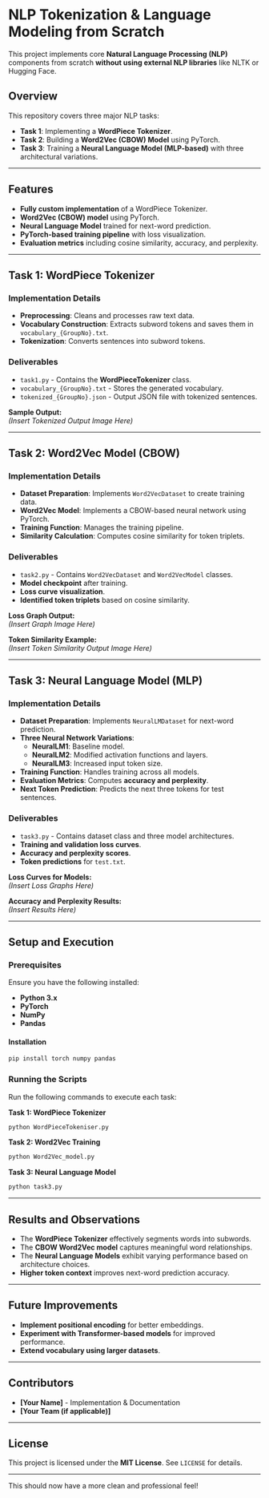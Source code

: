 # NLP Tokenization & Language Modeling from Scratch

This project implements core **Natural Language Processing (NLP)** components from scratch **without using external NLP libraries** like NLTK or Hugging Face.  

## Overview  

This repository covers three major NLP tasks:  

- **Task 1**: Implementing a **WordPiece Tokenizer**.  
- **Task 2**: Building a **Word2Vec (CBOW) Model** using PyTorch.  
- **Task 3**: Training a **Neural Language Model (MLP-based)** with three architectural variations.  

---

## Features  

- **Fully custom implementation** of a WordPiece Tokenizer.  
- **Word2Vec (CBOW) model** using PyTorch.  
- **Neural Language Model** trained for next-word prediction.  
- **PyTorch-based training pipeline** with loss visualization.  
- **Evaluation metrics** including cosine similarity, accuracy, and perplexity.  

---

## Task 1: WordPiece Tokenizer  

### Implementation Details  

- **Preprocessing**: Cleans and processes raw text data.  
- **Vocabulary Construction**: Extracts subword tokens and saves them in `vocabulary_{GroupNo}.txt`.  
- **Tokenization**: Converts sentences into subword tokens.  

### Deliverables  

- `task1.py` - Contains the **WordPieceTokenizer** class.  
- `vocabulary_{GroupNo}.txt` - Stores the generated vocabulary.  
- `tokenized_{GroupNo}.json` - Output JSON file with tokenized sentences.  

**Sample Output:**  
*(Insert Tokenized Output Image Here)*  

---

## Task 2: Word2Vec Model (CBOW)  

### Implementation Details  

- **Dataset Preparation**: Implements `Word2VecDataset` to create training data.  
- **Word2Vec Model**: Implements a CBOW-based neural network using PyTorch.  
- **Training Function**: Manages the training pipeline.  
- **Similarity Calculation**: Computes cosine similarity for token triplets.  

### Deliverables  

- `task2.py` - Contains `Word2VecDataset` and `Word2VecModel` classes.  
- **Model checkpoint** after training.  
- **Loss curve visualization**.  
- **Identified token triplets** based on cosine similarity.  

**Loss Graph Output:**  
*(Insert Graph Image Here)*  

**Token Similarity Example:**  
*(Insert Token Similarity Output Image Here)*  

---

## Task 3: Neural Language Model (MLP)  

### Implementation Details  

- **Dataset Preparation**: Implements `NeuralLMDataset` for next-word prediction.  
- **Three Neural Network Variations**:  
  - **NeuralLM1**: Baseline model.  
  - **NeuralLM2**: Modified activation functions and layers.  
  - **NeuralLM3**: Increased input token size.  
- **Training Function**: Handles training across all models.  
- **Evaluation Metrics**: Computes **accuracy and perplexity**.  
- **Next Token Prediction**: Predicts the next three tokens for test sentences.  

### Deliverables  

- `task3.py` - Contains dataset class and three model architectures.  
- **Training and validation loss curves**.  
- **Accuracy and perplexity scores**.  
- **Token predictions** for `test.txt`.  

**Loss Curves for Models:**  
*(Insert Loss Graphs Here)*  

**Accuracy and Perplexity Results:**  
*(Insert Results Here)*  

---

## Setup and Execution  

### Prerequisites  

Ensure you have the following installed:  

- **Python 3.x**  
- **PyTorch**  
- **NumPy**  
- **Pandas**  

#### Installation
```bash
pip install torch numpy pandas
``` 

### Running the Scripts  

Run the following commands to execute each task:  

**Task 1: WordPiece Tokenizer**  
```bash
python WordPieceTokeniser.py
```

**Task 2: Word2Vec Training**  
```bash
python Word2Vec_model.py
```

**Task 3: Neural Language Model**  
```bash
python task3.py
```

---

## Results and Observations  

- The **WordPiece Tokenizer** effectively segments words into subwords.  
- The **CBOW Word2Vec model** captures meaningful word relationships.  
- The **Neural Language Models** exhibit varying performance based on architecture choices.  
- **Higher token context** improves next-word prediction accuracy.  

---

## Future Improvements  

- **Implement positional encoding** for better embeddings.  
- **Experiment with Transformer-based models** for improved performance.  
- **Extend vocabulary using larger datasets**.  

---

## Contributors  

- **[Your Name]** - Implementation & Documentation  
- **[Your Team (if applicable)]**  

---

## License  

This project is licensed under the **MIT License**. See `LICENSE` for details.  

--- 

This should now have a more clean and professional feel!
